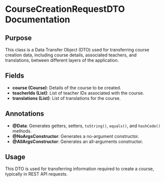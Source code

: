 # CourseCreationRequestDTO Documentation

## Purpose

This class is a Data Transfer Object (DTO) used for transferring course creation data, including course details, associated teachers, and translations, between different layers of the application.

## Fields

- **course (Course)**: Details of the course to be created.
- **teacherIds (List<Long>)**: List of teacher IDs associated with the course.
- **translations (List<CourseTranslation>)**: List of translations for the course.

## Annotations

- **@Data**: Generates getters, setters, `toString()`, `equals()`, and `hashCode()` methods.
- **@NoArgsConstructor**: Generates a no-argument constructor.
- **@AllArgsConstructor**: Generates an all-arguments constructor.

## Usage

This DTO is used for transferring information required to create a course, typically in REST API requests.